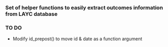 ### Set of helper functions to easily extract outcomes information from LAYC database

### TO DO
* Modify id_prepost() to move id & date as a function argument 
